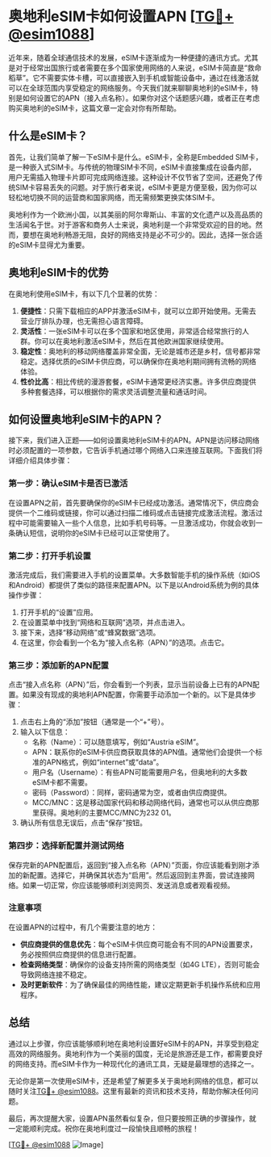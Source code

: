 # 奥地利eSIM卡如何设置APN [[TG💪+ @esim1088](https://t.me/s/esim1088)]

近年来，随着全球通信技术的发展，eSIM卡逐渐成为一种便捷的通讯方式。尤其是对于经常出国旅行或者需要在多个国家使用网络的人来说，eSIM卡简直是“救命稻草”。它不需要实体卡槽，可以直接嵌入到手机或智能设备中，通过在线激活就可以在全球范围内享受稳定的网络服务。今天我们就来聊聊奥地利的eSIM卡，特别是如何设置它的APN（接入点名称）。如果你对这个话题感兴趣，或者正在考虑购买奥地利的eSIM卡，这篇文章一定会对你有所帮助。

## 什么是eSIM卡？

首先，让我们简单了解一下eSIM卡是什么。eSIM卡，全称是Embedded SIM卡，是一种嵌入式SIM卡。与传统的物理SIM卡不同，eSIM卡直接集成在设备内部，用户无需插入物理卡片即可完成网络连接。这种设计不仅节省了空间，还避免了传统SIM卡容易丢失的问题。对于旅行者来说，eSIM卡更是方便至极，因为你可以轻松地切换不同的运营商和国家网络，而无需频繁更换实体SIM卡。

奥地利作为一个欧洲小国，以其美丽的阿尔卑斯山、丰富的文化遗产以及高品质的生活闻名于世。对于游客和商务人士来说，奥地利是一个非常受欢迎的目的地。然而，要想在奥地利畅游无阻，良好的网络支持是必不可少的。因此，选择一张合适的eSIM卡显得尤为重要。

## 奥地利eSIM卡的优势

在奥地利使用eSIM卡，有以下几个显著的优势：

1. **便捷性**：只需下载相应的APP并激活eSIM卡，就可以立即开始使用。无需去营业厅排队办理，也无需担心语言障碍。
2. **灵活性**：一张eSIM卡可以在多个国家和地区使用，非常适合经常旅行的人群。你可以在奥地利激活eSIM卡，然后在其他欧洲国家继续使用。
3. **稳定性**：奥地利的移动网络覆盖非常全面，无论是城市还是乡村，信号都非常稳定。选择优质的eSIM卡供应商，可以确保你在奥地利期间拥有流畅的网络体验。
4. **性价比高**：相比传统的漫游套餐，eSIM卡通常更经济实惠。许多供应商提供多种套餐选择，可以根据你的需求灵活调整流量和通话时间。

## 如何设置奥地利eSIM卡的APN？

接下来，我们进入正题——如何设置奥地利eSIM卡的APN。APN是访问移动网络时必须配置的一项参数，它告诉手机通过哪个网络入口来连接互联网。下面我们将详细介绍具体步骤：

### 第一步：确认eSIM卡是否已激活

在设置APN之前，首先要确保你的eSIM卡已经成功激活。通常情况下，供应商会提供一个二维码或链接，你可以通过扫描二维码或点击链接完成激活流程。激活过程中可能需要输入一些个人信息，比如手机号码等。一旦激活成功，你就会收到一条确认短信，说明你的eSIM卡已经可以正常使用了。

### 第二步：打开手机设置

激活完成后，我们需要进入手机的设置菜单。大多数智能手机的操作系统（如iOS和Android）都提供了类似的路径来配置APN。以下是以Android系统为例的具体操作步骤：

1. 打开手机的“设置”应用。
2. 在设置菜单中找到“网络和互联网”选项，并点击进入。
3. 接下来，选择“移动网络”或“蜂窝数据”选项。
4. 在这里，你会看到一个名为“接入点名称（APN）”的选项。点击它。

### 第三步：添加新的APN配置

点击“接入点名称（APN）”后，你会看到一个列表，显示当前设备上已有的APN配置。如果没有现成的奥地利APN配置，你需要手动添加一个新的。以下是具体步骤：

1. 点击右上角的“添加”按钮（通常是一个“+”号）。
2. 输入以下信息：
   - 名称（Name）：可以随意填写，例如“Austria eSIM”。
   - APN：联系你的eSIM卡供应商获取具体的APN值。通常他们会提供一个标准的APN格式，例如“internet”或“data”。
   - 用户名（Username）：有些APN可能需要用户名，但奥地利的大多数eSIM卡都不需要。
   - 密码（Password）：同样，密码通常为空，或者由供应商提供。
   - MCC/MNC：这是移动国家代码和移动网络代码，通常也可以从供应商那里获得。奥地利的主要MCC/MNC为232 01。
3. 确认所有信息无误后，点击“保存”按钮。

### 第四步：选择新配置并测试网络

保存完新的APN配置后，返回到“接入点名称（APN）”页面，你应该能看到刚才添加的新配置。选择它，并确保其状态为“启用”。然后返回到主界面，尝试连接网络。如果一切正常，你应该能够顺利浏览网页、发送消息或者观看视频。

### 注意事项

在设置APN的过程中，有几个需要注意的地方：

- **供应商提供的信息优先**：每个eSIM卡供应商可能会有不同的APN设置要求，务必按照供应商提供的信息进行配置。
- **检查网络类型**：确保你的设备支持所需的网络类型（如4G LTE），否则可能会导致网络连接不稳定。
- **及时更新软件**：为了确保最佳的网络性能，建议定期更新手机操作系统和应用程序。

## 总结

通过以上步骤，你应该能够顺利地在奥地利设置好eSIM卡的APN，并享受到稳定高效的网络服务。奥地利作为一个美丽的国度，无论是旅游还是工作，都需要良好的网络支持。而eSIM卡作为一种现代化的通讯工具，无疑是最理想的选择之一。

无论你是第一次使用eSIM卡，还是希望了解更多关于奥地利网络的信息，都可以随时关注[TG💪+ @esim1088](https://t.me/s/esim1088)。这里有最新的资讯和技术支持，帮助你解决任何问题。

最后，再次提醒大家，设置APN虽然看似复杂，但只要按照正确的步骤操作，就一定能顺利完成。祝你在奥地利度过一段愉快且顺畅的旅程！

[[TG💪+ @esim1088](https://t.me/s/esim1088) ![Image](https://i.postimg.cc/4NQfJmqS/Snipaste-2025-05-13-00-14-12.png)]